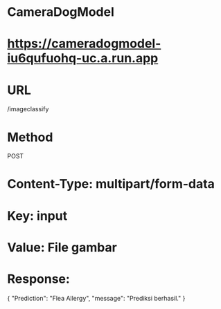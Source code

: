 # CameraDogModel

# https://cameradogmodel-iu6qufuohq-uc.a.run.app

# URL
  /imageclassify

# Method
  POST

# Content-Type: multipart/form-data

# Key: input

# Value: File gambar

# Response: 
  {
  "Prediction": "Flea Allergy",
  "message": "Prediksi berhasil."
  }
